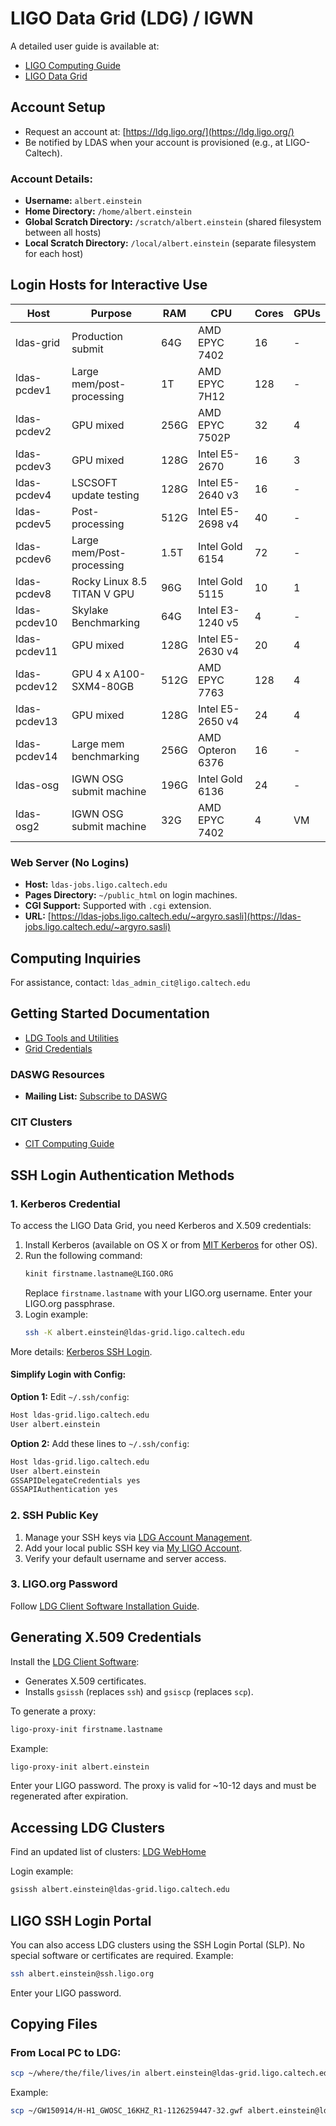 # LIGO Data Grid (LDG) / IGWN

A detailed user guide is available at:
- [LIGO Computing Guide](https://computing.docs.ligo.org/guide/)
- [LIGO Data Grid](https://ldg.ligo.org)

## Account Setup

- Request an account at: [https://ldg.ligo.org/](https://ldg.ligo.org/)
- Be notified by LDAS when your account is provisioned (e.g., at LIGO-Caltech).

### Account Details:
- **Username:** `albert.einstein`
- **Home Directory:** `/home/albert.einstein`
- **Global Scratch Directory:** `/scratch/albert.einstein` (shared filesystem between all hosts)
- **Local Scratch Directory:** `/local/albert.einstein` (separate filesystem for each host)

## Login Hosts for Interactive Use

| Host         | Purpose                      | RAM  | CPU                   | Cores | GPUs |
|--------------|------------------------------|------|-----------------------|-------|------|
| ldas-grid    | Production submit           |  64G | AMD EPYC 7402         |  16   | -    |
| ldas-pcdev1  | Large mem/post-processing   |   1T | AMD EPYC 7H12         | 128   | -    |
| ldas-pcdev2  | GPU mixed                   | 256G | AMD EPYC 7502P        |  32   |  4   |
| ldas-pcdev3  | GPU mixed                   | 128G | Intel E5-2670         |  16   |  3   |
| ldas-pcdev4  | LSCSOFT update testing      | 128G | Intel E5-2640 v3      |  16   | -    |
| ldas-pcdev5  | Post-processing             | 512G | Intel E5-2698 v4      |  40   | -    |
| ldas-pcdev6  | Large mem/Post-processing   | 1.5T | Intel Gold 6154       |  72   | -    |
| ldas-pcdev8  | Rocky Linux 8.5 TITAN V GPU |  96G | Intel Gold 5115       |  10   |  1   |
| ldas-pcdev10 | Skylake Benchmarking        |  64G | Intel E3-1240 v5      |   4   | -    |
| ldas-pcdev11 | GPU mixed                   | 128G | Intel E5-2630 v4      |  20   |  4   |
| ldas-pcdev12 | GPU 4 x A100-SXM4-80GB      | 512G | AMD EPYC 7763         | 128   |  4   |
| ldas-pcdev13 | GPU mixed                   | 128G | Intel E5-2650 v4      |  24   |  4   |
| ldas-pcdev14 | Large mem benchmarking      | 256G | AMD Opteron 6376      |  16   | -    |
| ldas-osg     | IGWN OSG submit machine     | 196G | Intel Gold 6136       |  24   | -    |
| ldas-osg2    | IGWN OSG submit machine     |  32G | AMD EPYC 7402         |   4   | VM   |

### Web Server (No Logins)
- **Host:** `ldas-jobs.ligo.caltech.edu`
- **Pages Directory:** `~/public_html` on login machines.
- **CGI Support:** Supported with `.cgi` extension.
- **URL:** [https://ldas-jobs.ligo.caltech.edu/~argyro.sasli](https://ldas-jobs.ligo.caltech.edu/~argyro.sasli)

## Computing Inquiries
For assistance, contact: `ldas_admin_cit@ligo.caltech.edu`

## Getting Started Documentation
- [LDG Tools and Utilities](https://wiki.ligo.org/Computing/LDG/GettingStarted)
- [Grid Credentials](https://wiki.ligo.org/Computing/LDG/GridCredentials)

### DASWG Resources
- **Mailing List:** [Subscribe to DASWG](http://www.lsc-group.phys.uwm.edu/daswg/participate/mailinglist.html)

### CIT Clusters
- [CIT Computing Guide](https://computing.docs.ligo.org/guide/computing-centres/cit/)

## SSH Login Authentication Methods

### 1. Kerberos Credential
To access the LIGO Data Grid, you need Kerberos and X.509 credentials:

1. Install Kerberos (available on OS X or from [MIT Kerberos](https://web.mit.edu/kerberos/) for other OS).
2. Run the following command:
   ```bash
   kinit firstname.lastname@LIGO.ORG
   ```
   Replace `firstname.lastname` with your LIGO.org username. Enter your LIGO.org passphrase.
3. Login example:
   ```bash
   ssh -K albert.einstein@ldas-grid.ligo.caltech.edu
   ```

More details: [Kerberos SSH Login](https://wiki.ligo.org/Computing/LDG/KerberosSSHLogin).

#### Simplify Login with Config:
**Option 1:**
Edit `~/.ssh/config`:
```bash
Host ldas-grid.ligo.caltech.edu
User albert.einstein
```

**Option 2:**
Add these lines to `~/.ssh/config`:
```bash
Host ldas-grid.ligo.caltech.edu
User albert.einstein
GSSAPIDelegateCredentials yes
GSSAPIAuthentication yes
```

### 2. SSH Public Key
1. Manage your SSH keys via [LDG Account Management](https://grouper.ligo.org/ldg/manage_ssh).
2. Add your local public SSH key via [My LIGO Account](https://my.ligo.org/).
3. Verify your default username and server access.

### 3. LIGO.org Password
Follow [LDG Client Software Installation Guide](https://www.lsc-group.phys.uwm.edu/lscdatagrid/doc/installclient.html).

## Generating X.509 Credentials
Install the [LDG Client Software](https://computing.docs.ligo.org/guide/software/ldg-client/):
- Generates X.509 certificates.
- Installs `gsissh` (replaces `ssh`) and `gsiscp` (replaces `scp`).

To generate a proxy:
```bash
ligo-proxy-init firstname.lastname
```
Example:
```bash
ligo-proxy-init albert.einstein
```
Enter your LIGO password. The proxy is valid for ~10-12 days and must be regenerated after expiration.

## Accessing LDG Clusters
Find an updated list of clusters: [LDG WebHome](https://wiki.ligo.org/Computing/LDG/WebHome)

Login example:
```bash
gsissh albert.einstein@ldas-grid.ligo.caltech.edu
```

## LIGO SSH Login Portal
You can also access LDG clusters using the SSH Login Portal (SLP). No special software or certificates are required. Example:
```bash
ssh albert.einstein@ssh.ligo.org
```
Enter your LIGO password.

## Copying Files
### From Local PC to LDG:
```bash
scp ~/where/the/file/lives/in albert.einstein@ldas-grid.ligo.caltech.edu:~/where/to/copy/the/file
```
Example:
```bash
scp ~/GW150914/H-H1_GWOSC_16KHZ_R1-1126259447-32.gwf albert.einstein@ldas-grid.ligo.caltech.edu:~/Basic_Tests/
